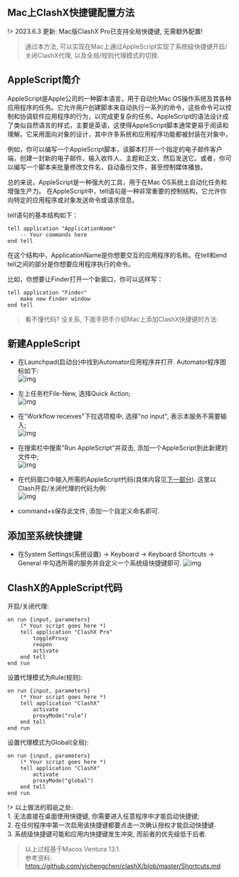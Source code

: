 ## Mac上ClashX快捷键配置方法 <!-- {docsify-ignore} -->

!> 2023.6.3 更新: Mac版ClashX Pro已支持全局快捷键, 无需额外配置!

> 通过本方法, 可以实现在Mac上通过AppleScript实现了系统级快捷键开启/关闭ClashX代理, 以及全局/规则代理模式的切换.

## AppleScript简介

AppleScript是Apple公司的一种脚本语言，用于自动化Mac OS操作系统及其各种应用程序的任务。它允许用户创建脚本来自动执行一系列的命令，这些命令可以控制和协调软件应用程序的行为，以完成更复杂的任务。AppleScript的语法设计成了类似自然语言的样式，主要是英语，这使得AppleScript脚本通常更易于阅读和理解。它采用面向对象的设计，其中许多系统和应用程序功能都被封装在对象中。

例如，你可以编写一个AppleScript脚本，该脚本打开一个指定的电子邮件客户端，创建一封新的电子邮件，输入收件人、主题和正文，然后发送它。或者，你可以编写一个脚本来批量修改文件名，自动备份文件，甚至控制媒体播放。

总的来说，AppleScript是一种强大的工具，用于在Mac OS系统上自动化任务和增强生产力。
在AppleScript中，tell语句是一种非常重要的控制结构，它允许你向特定的应用程序或对象发送命令或请求信息。

tell语句的基本结构如下：
```AppleScript
tell application "ApplicationName"
    -- Your commands here
end tell
```
在这个结构中，ApplicationName是你想要交互的应用程序的名称。在tell和end tell之间的部分是你想要应用程序执行的命令。

比如，你想要让Finder打开一个新窗口，你可以这样写：
```AppleScript
tell application "Finder"
    make new Finder window
end tell
```
> 看不懂代码? 没关系, 下面手把手介绍Mac上添加ClashX快捷键的方法:

## 新建AppleScript
- 在Launchpad(启动台)中找到Automator应用程序并打开. Automator程序图标如下:  
![img](1.png ':size=10%')

- 左上任务栏File-New, 选择Quick Action;  
![img](2.png ':size=60%')

- 在"Workflow receives"下拉选项框中, 选择"no input", 表示本服务不需要输入;  
![img](3.png ':size=55%')

- 在搜索栏中搜索"Run AppleScript"并双击, 添加一个AppleScript到此新建的文件中;  
![img](4.png ':size=30%')

- 在代码窗口中输入所需的AppleScript代码(具体内容见[下一部分](https://zhangyiyang.xyz/#/eat_drink_play_laugh/AppleScript/?id=clashx%E7%9A%84applescript%E4%BB%A3%E7%A0%81)). 这里以Clash开启/关闭代理的代码为例:  
![img](5.png ':size=60%')
- command+s保存此文件, 添加一个自定义命名即可.

## 添加至系统快捷键
- 在System Settings(系统设置) -> Keyboard -> Keyboard Shortcuts -> General 中勾选所需的服务并自定义一个系统级快捷键即可.
![img](6.png ':size=60%')

## ClashX的AppleScript代码

开启/关闭代理:
```AppleScript
on run {input, parameters}
    (* Your script goes here *)
    tell application "ClashX Pro"
        toggleProxy
        reopen
        activate
    end tell
end run
```

设置代理模式为Rule(规则):
```AppleScript
on run {input, parameters}
	(* Your script goes here *)
	tell application "ClashX"
		activate
		proxyMode("rule") 
	end tell
end run
```

设置代理模式为Global(全局):
```AppleScript
on run {input, parameters}
	(* Your script goes here *)
	tell application "ClashX"
		activate
		proxyMode("global") 
	end tell
end run
```


!> 以上做法的瑕疵之处:  
    1. 无法直接在桌面使用快捷键, 你需要进入任意程序中才能启动快捷键;  
    2. 在任何程序中第一次启用该快捷键都要点击一次确认授权才能启动快捷键.  
    3. 系统级快捷键可能和应用内快捷键发生冲突, 而前者的优先级低于后者.
    
>   以上过程基于Macos Ventura 13.1.  
    参考资料: https://github.com/yichengchen/clashX/blob/master/Shortcuts.md